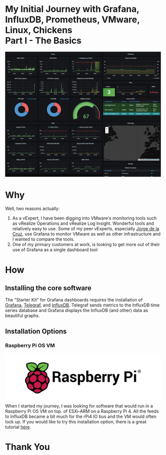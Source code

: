 # My Initial Journey with Grafana, <br> InfluxDB, Prometheus, VMware, Linux, Chickens <br> Part I - The Basics
![Grafana Dashboard](https://github.com/DennisFaucher/grafana101/blob/main/images/Grafana%20-%203%20Streams%20-%20Dodge.jpg)

# Why

Well, two reasons actually:
1. As a vExpert, I have been digging into VMware's monitoring tools such as vRealize Operations and vRealize Log Insight. Wonderful tools and relatively easy to use. Some of my peer vExperts, especially [Jorge de la Cruz](https://jorgedelacruz.uk/), use Grafana to monitor VMware as well as other infrastructure and I wanted to compare the tools.
2. One of my primary customers at work, is looking to get more out of their use of Grafana as a single dashboard tool

# How

## Installing the core software
The "Starter Kit" for Grafana dashboards requires the installation of [Grafana](https://grafana.com/oss/grafana/), [Telegraf](https://www.influxdata.com/time-series-platform/telegraf/), and [InfluxDB](https://www.influxdata.com/). Telegraf sends metrics to the InfluxDB time series database and Grafana displays the InfluxDB (and other) data as beautiful graphs.

## Installation Options
### Raspberry Pi OS VM
![Raspberry Pi Logo](https://github.com/DennisFaucher/grafana101/blob/main/images/rPi.jpeg?v=4&s=200)
When I started my journey, I was looking for software that would run in a Raspberry Pi OS VM on top. of ESXi-ARM on a Raspberry Pi 4. All the feeds to InfluxDB became a bit much for the rPi4 IO bus and the VM would often lock up. If you would like to try this installation option, there is a great tutorial [here](https://pimylifeup.com/raspberry-pi-prometheus/).


# Thank You
